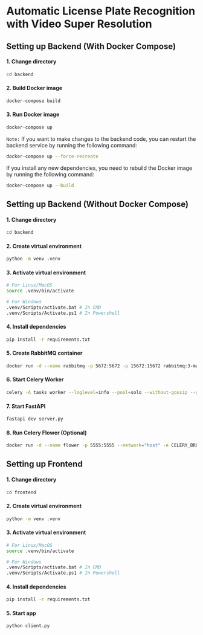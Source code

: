 # Automatic License Plate Recognition with Video Super Resolution

## Setting up Backend (With Docker Compose)

#### 1. Change directory

```sh
cd backend
```

#### 2. Build Docker image

```sh
docker-compose build
```

#### 3. Run Docker image

```sh
docker-compose up
```

`Note:` If you want to make changes to the backend code, you can restart the backend service by running the following command:

```sh
docker-compose up --force-recreate
```

If you install any new dependencies, you need to rebuild the Docker image by running the following command:

```sh
docker-compose up --build
```

## Setting up Backend (Without Docker Compose)

#### 1. Change directory

```sh
cd backend
```

#### 2. Create virtual environment

```sh
python -m venv .venv
```

#### 3. Activate virtual environment

```sh
# For Linux/MacOS
source .venv/bin/activate

# For Windows
.venv/Scripts/activate.bat # In CMD
.venv/Scripts/Activate.ps1 # In Powershell
```

#### 4. Install dependencies

```sh
pip install -r requirements.txt
```

#### 5. Create RabbitMQ container

```sh
docker run -d --name rabbitmq -p 5672:5672 -p 15672:15672 rabbitmq:3-management
```

#### 6. Start Celery Worker

```sh
celery -A tasks worker --loglevel=info --pool=solo --without-gossip --without-mingle --without-heartbeat -Ofair
```

#### 7. Start FastAPI

```sh
fastapi dev server.py
```

#### 8. Run Celery Flower (Optional)

```sh
docker run -d --name flower -p 5555:5555 --network="host" -e CELERY_BROKER_URL=pyamqp://guest@localhost// mher/flower
```

## Setting up Frontend

#### 1. Change directory

```sh
cd frontend
```

#### 2. Create virtual environment

```sh
python -m venv .venv
```

#### 3. Activate virtual environment

```sh
# For Linux/MacOS
source .venv/bin/activate

# For Windows
.venv/Scripts/activate.bat # In CMD
.venv/Scripts/Activate.ps1 # In Powershell
```

#### 4. Install dependencies

```sh
pip install -r requirements.txt
```

#### 5. Start app

```sh
python client.py
```
